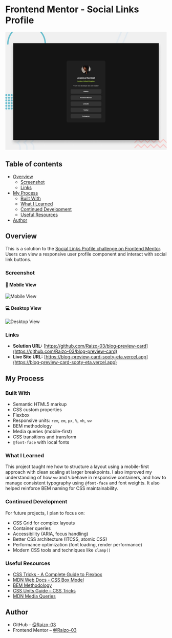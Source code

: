 # Frontend Mentor - Social Links Profile

![Design preview for the Social links profile coding challenge](./preview.jpg)

## Table of contents

- [Overview](#overview)
  - [Screenshot](#screenshot)
  - [Links](#links)
- [My Process](#my-process)
  - [Built With](#built-with)
  - [What I Learned](#what-i-learned)
  - [Continued Development](#continued-development)
  - [Useful Resources](#useful-resources)
- [Author](#author)

## Overview

This is a solution to the [Social Links Profile challenge on Frontend Mentor](https://www.frontendmentor.io/challenges/social-links-profile-UG32l9m6dQ). Users can view a responsive user profile component and interact with social link buttons.

### Screenshot

#### 📱 Mobile View  
<img width="479" height="867" alt="Mobile View" src="https://github.com/user-attachments/assets/13757020-8d35-42d4-b65a-167f033434a6" />

#### 💻 Desktop View  
<img width="1837" height="914" alt="Desktop View" src="https://github.com/user-attachments/assets/5e87f406-5c6c-4324-a6b9-c6caba7958c9" />

### Links

- **Solution URL:** [https://github.com/Raizo-03/blog-preview-card](https://github.com/Raizo-03/blog-preview-card)
- **Live Site URL:** [https://blog-preview-card-sooty-eta.vercel.app](https://blog-preview-card-sooty-eta.vercel.app)

## My Process

### Built With

- Semantic HTML5 markup
- CSS custom properties
- Flexbox
- Responsive units: `rem`, `em`, `px`, `%`, `vh`, `vw`
- BEM methodology
- Media queries (mobile-first)
- CSS transitions and transform
- `@font-face` with local fonts

### What I Learned

This project taught me how to structure a layout using a mobile-first approach with clean scaling at larger breakpoints. I also improved my understanding of how `vw` and `%` behave in responsive containers, and how to manage consistent typography using `@font-face` and font weights. It also helped reinforce BEM naming for CSS maintainability.

### Continued Development

For future projects, I plan to focus on:

- CSS Grid for complex layouts
- Container queries
- Accessibility (ARIA, focus handling)
- Better CSS architecture (ITCSS, atomic CSS)
- Performance optimization (font loading, render performance)
- Modern CSS tools and techniques like `clamp()`

### Useful Resources

- [CSS Tricks - A Complete Guide to Flexbox](https://css-tricks.com/snippets/css/a-guide-to-flexbox/)
- [MDN Web Docs - CSS Box Model](https://developer.mozilla.org/en-US/docs/Web/CSS/CSS_Box_Model)
- [BEM Methodology](https://getbem.com/)
- [CSS Units Guide – CSS Tricks](https://css-tricks.com/the-lengths-of-css/)
- [MDN Media Queries](https://developer.mozilla.org/en-US/docs/Web/CSS/Media_Queries)

## Author

- GitHub – [@Raizo-03](https://github.com/Raizo-03)
- Frontend Mentor – [@Raizo-03](https://www.frontendmentor.io/profile/Raizo-03)
